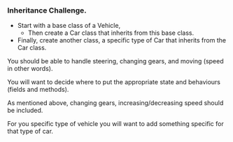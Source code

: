 ### Inheritance Challenge.

- Start with a base class of a Vehicle, 
    - Then create a Car class that inherits from this base class.
- Finally, create another class, a specific type of Car that inherits from the Car class.

You should be able to handle steering, changing gears, and moving (speed in other words).

You will want to decide where to put the appropriate state and behaviours (fields and methods).

As mentioned above, changing gears, increasing/decreasing speed should be included.

For you specific type of vehicle you will want to add something specific for that type of car.